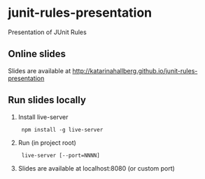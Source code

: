 # junit-rules-presentation
Presentation of JUnit Rules

## Online slides
Slides are available at http://katarinahallberg.github.io/junit-rules-presentation

## Run slides locally
1. Install live-server

        npm install -g live-server

2. Run (in project root)

        live-server [--port=NNNN]
 
3. Slides are available at localhost:8080 (or custom port)